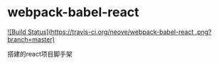 # webpack-babel-react

[![Build Status](https://travis-ci.org/neove/webpack-babel-react
.png?branch=master)](https://travis-ci.org/neove/webpack-babel-react
)

搭建的react项目脚手架

